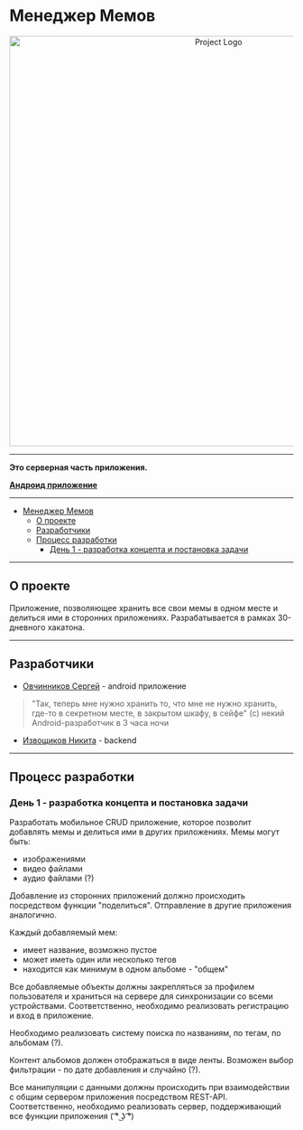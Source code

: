 # Менеджер Мемов
[comment]: <> (Название/кодовое название проекта)


<p align="center">
      <img src="https://sun7.userapi.com/sun7-8/s/v1/ig2/4ec8aqjTGq_Q6z59DksA_CcrpTNi6d2MRhRdehHYj8Sdz-tOWwoqaEYavlK8p-bon_CLe8T3sYDIWwVzCOkIZRcJ.jpg?size=430x378&quality=96&type=album" alt="Project Logo" width="726">
</p>

---

**Это серверная часть приложения.**

**[Андроид приложение](http://тут_твоя_ссылка)**

---

- [Менеджер Мемов](https://github.com/Doemu/MemeManagerServer#%D0%BC%D0%B5%D0%BD%D0%B5%D0%B4%D0%B6%D0%B5%D1%80-%D0%BC%D0%B5%D0%BC%D0%BE%D0%B2) 
    - [О проекте](https://github.com/Doemu/MemeManagerServer#%D0%BE-%D0%BF%D1%80%D0%BE%D0%B5%D0%BA%D1%82%D0%B5)
    - [Разработчики](https://github.com/Doemu/MemeManagerServer#%D1%80%D0%B0%D0%B7%D1%80%D0%B0%D0%B1%D0%BE%D1%82%D1%87%D0%B8%D0%BA%D0%B8)
    - [Процесс разработки](https://github.com/Doemu/MemeManagerServer#%D0%BF%D1%80%D0%BE%D1%86%D0%B5%D1%81%D1%81-%D1%80%D0%B0%D0%B7%D1%80%D0%B0%D0%B1%D0%BE%D1%82%D0%BA%D0%B8)
        - [День 1 - разработка концепта и постановка задачи](https://github.com/Doemu/MemeManagerServer#%D0%B4%D0%B5%D0%BD%D1%8C-1---%D1%80%D0%B0%D0%B7%D1%80%D0%B0%D0%B1%D0%BE%D1%82%D0%BA%D0%B0-%D0%BA%D0%BE%D0%BD%D1%86%D0%B5%D0%BF%D1%82%D0%B0-%D0%B8-%D0%BF%D0%BE%D1%81%D1%82%D0%B0%D0%BD%D0%BE%D0%B2%D0%BA%D0%B0-%D0%B7%D0%B0%D0%B4%D0%B0%D1%87%D0%B8)



---

## О проекте

Приложение, позволяющее хранить все свои мемы в одном месте и делиться ими в сторонних приложениях.
Разрабатывается в рамках 30-дневного хакатона.

---

## Разработчики
- [Овчинников Сергей](http://тут_ссылка_на_профиль_или_ещё_что-то) - android приложение
> "Так, теперь мне нужно хранить то, что мне не нужно хранить, где-то в секретном месте, в закрытом шкафу, в сейфе" (с) 
> некий Android-разработчик в 3 часа ночи
- [Извощиков Никита](https://github.com/Doemu) - backend

---

## Процесс разработки

### День 1 - разработка концепта и постановка задачи

Разработать мобильное CRUD приложение, которое позволит добавлять мемы и делиться ими в других приложениях.
Мемы могут быть:
- изображениями
- видео файлами
- аудио файлами (?)

Добавление из сторонних приложений должно происходить посредством функции "поделиться". Отправление в другие приложения аналогично.

Каждый добавляемый мем: 
- имеет название, возможно пустое
- может иметь один или несколько тегов
- находится как минимум в одном альбоме - "общем"

Все добавляемые объекты должны закрепляться за профилем пользователя и храниться на сервере для синхронизации со всеми устройствами.
Соответственно, необходимо реализовать регистрацию и вход в приложение.

Необходимо реализовать систему поиска по названиям, по тегам, по альбомам (?).

Контент альбомов должен отображаться в виде ленты. Возможен выбор фильтрации - по дате добавления и случайно (?).

Все манипуляции с данными должны происходить при взаимодействии с общим сервером приложения посредством REST-API. 
Соответственно, необходимо реализовать сервер, поддерживающий все функции приложения ( ͡° ͜ʖ ͡°)







